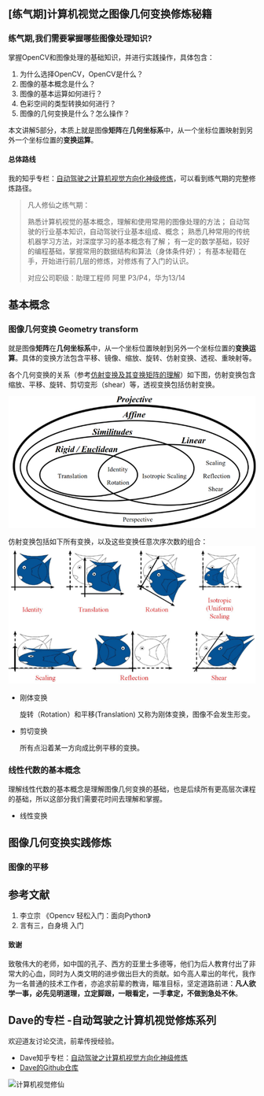 ## [练气期]计算机视觉之图像几何变换修炼秘籍

### 练气期,我们需要掌握哪些图像处理知识?

掌握OpenCV和图像处理的基础知识，并进行实践操作，具体包含：

1. 为什么选择OpenCV，OpenCV是什么？
2. 图像的基本概念是什么？
3. 图像的基本运算如何进行？
4. 色彩空间的类型转换如何进行？
5. 图像的几何变换是什么？怎么操作？

本文讲解5部分，本质上就是图像**矩阵**在**几何坐标系**中，从一个坐标位置映射到另外一个坐标位置的**变换运算**。

#### 总体路线

我的知乎专栏：[自动驾驶之计算机视觉方向化神级修炼](https://www.zhihu.com/column/c_1407110076645273600)，可以看到练气期的完整修炼路径。

> 凡人修仙之练气期：
>
> 熟悉计算机视觉的基本概念，理解和使用常用的图像处理的方法；
> 自动驾驶的行业基本知识，自动驾驶行业基本组成、概念；
> 熟悉几种常用的传统机器学习方法，对深度学习的基本概念有了解；
> 有一定的数学基础，较好的编程基础，掌握常用的数据结构和算法（身体条件好）；
> 有基本秘籍在手，开始进行前几层的修炼，对修炼有了入门的认识。
>
> 对应公司职级：助理工程师 阿里 P3/P4，华为13/14



## 基本概念

### 图像几何变换 Geometry transform 

就是图像**矩阵**在**几何坐标系**中，从一个坐标位置映射到另外一个坐标位置的**变换运算**。具体的变换方法包含平移、镜像、缩放、旋转、仿射变换、透视、重映射等。

各个几何变换的关系（参考[仿射变换及其变换矩阵的理解](https://www.cnblogs.com/shine-lee/p/10950963.html)）如下图，仿射变换包含缩放、平移、旋转、剪切变形（shear）等，透视变换包括仿射变换。

![image-20210821224322671](image/image-20210821224322671.png)

仿射变换包括如下所有变换，以及这些变换任意次序次数的组合：
![image-20210821224508813](image/image-20210821224508813.png)

- 刚体变换 

  旋转（Rotation）和平移(Translation) 又称为刚体变换，图像不会发生形变。

- 剪切变换

  所有点沿着某一方向成比例平移的变换。

### 线性代数的基本概念

理解线性代数的基本概念是理解图像几何变换的基础，也是后续所有更高层次课程的基础，所以这部分我们需要花时间去理解和掌握。

- 线性变换

  









## 图像几何变换实践修炼

### 图像的平移























## 参考文献

1. 李立宗 《Opencv 轻松入门：面向Python》
2. 言有三，白身境 入门

#### 致谢

致敬伟大的老师，如中国的孔子、西方的亚里士多德等，他们为后人教育付出了非常大的心血，同时为人类文明的进步做出巨大的贡献。如今高人辈出的年代，我作为一名普通的技术工作者，亦追求前辈的教诲，瞄准目标，坚定道路前进：**凡人欲学一事，必先见明道理，立定脚跟，一眼看定，一手拿定，不做到急处不休**。

## Dave的专栏 -自动驾驶之计算机视觉修炼系列

欢迎道友讨论交流，前辈传授经验。

- Dave知乎专栏：[自动驾驶之计算机视觉方向化神级修炼](https://www.zhihu.com/column/c_1407110076645273600)
- [Dave的Github仓库](https://github.com/sunrong1/self-driving)

![计算机视觉修仙](https://p1.pstatp.com/origin/feff0001d1a38c91b8b7)
